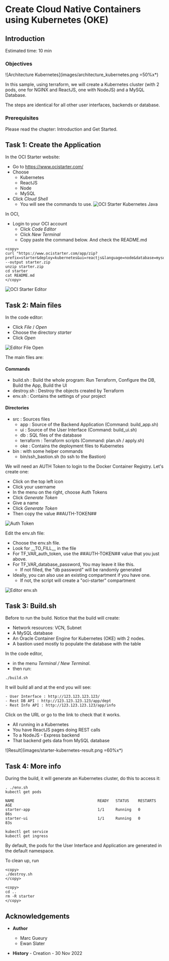 
# Create Cloud Native Containers using Kubernetes (OKE) 

## Introduction

Estimated time: 10 min

### Objectives

![Architecture Kubernetes](images/architecture_kubernetes.png =50%x*)

In this sample, using terraform, we will create a Kubernetes cluster (with 2 pods, one for NGINX and ReactJS, one with NodeJS) and a MySQL Database. 

The steps are identical for all other user interfaces, backends or database.

### Prerequisites

Please read the chapter: Introduction and Get Started.

## Task 1: Create the Application

In the OCI Starter website: 
- Go to https://www.ocistarter.com/
- Choose 
  - Kubernetes
  - ReactJS
  - Node
  - MySQL
- Click *Cloud Shell*
  - You will see the commands to use.
![OCI Starter Kubernetes Java](images/starter-kubernetes-node.png)

In OCI,
- Login to your OCI account
  - Click *Code Editor*
  - Click *New Terminal*
  - Copy paste the command below. And check the README.md

```
<copy>
curl "https://www.ocistarter.com/app/zip?prefix=starter&deploy=kubernetes&ui=reactjs&language=node&database=mysql" --output starter.zip
unzip starter.zip
cd starter
cat README.md
</copy>
```
![OCI Starter Editor](images/starter-editor.png)

## Task 2: Main files

In the code editor:
- Click *File* /  *Open*
- Choose the directory *starter*
- Click *Open*

![Editor File Open](images/starter-compute-dir.png)

The main files are:

#### Commands
- build.sh      : Build the whole program: Run Terraform, Configure the DB, Build the App, Build the UI
- destroy.sh    : Destroy the objects created by Terraform
- env.sh        : Contains the settings of your project

#### Directories
- src           : Sources files
    - app         : Source of the Backend Application (Command: build_app.sh)
    - ui          : Source of the User Interface (Command: build_ui.sh)
    - db          : SQL files of the database
    - terraform   : Terraform scripts (Command: plan.sh / apply.sh)
    - oke         : Contains the deployment files to Kubernetes
- bin            : with some helper commands
    - bin/ssh\_bastion.sh (to ssh to the Bastion)

We will need an AUTH Token to login to the Docker Container Registry.
Let's create one:
- Click on the top left icon
- Click your username
- In the menu on the right, choose Auth Tokens
- Click *Generate Token*
- Give a name 
- Click *Generate Token*
- Then copy the value ##AUTH-TOKEN##

![Auth Token](images/starter-auth-token.png)

Edit the env.sh file:
- Choose the env.sh file.
- Look for \_\_TO_FILL\_\_ in the file
- For TF\_VAR\_auth\_token, use the ##AUTH-TOKEN## value that you just above. 
- For TF\_VAR\_database\_password, You may leave it like this.
    - If not filled, the "db password" will be randomly generated
- Ideally, you can also use an existing compartment if you have one. 
    - If not, the script will create a "oci-starter" compartment

![Editor env.sh](images/starter-kubernetes-env.png)

## Task 3: Build.sh

Before to run the build. Notice that the build will create:
- Network resources: VCN, Subnet
- A MySQL database
- An Oracle Container Engine for Kubernetes (OKE) with 2 nodes.
- A bastion used mostly to populate the database with the table

In the code editor, 
- in the menu *Terminal / New Terminal*. 
- then run:
```
./build.sh
```

It will build all and at the end you will see:
```
- User Interface : http://123.123.123.123/
- Rest DB API : http://123.123.123.123/app/dept
- Rest Info API : http://123.123.123.123/app/info
```

Click on the URL or go to the link to check that it works.
- All running in a Kubernetes 
- You have ReactJS pages doing REST calls 
- To a NodeJS - Express backend
- That backend gets data from MySQL database

![Result](images/starter-kubernetes-result.png =60%x*)

## Task 4: More info

During the build, it will generate an Kubernetes cluster, do this to access it:

````
. ./env.sh
kubectl get pods

NAME                                     READY   STATUS    RESTARTS   AGE
starter-app                              1/1     Running   0          86s
starter-ui                               1/1     Running   0          83s

kubectl get service
kubectl get ingress
````

By default, the pods for the User Interface and Application are generated in the default namespace.

To clean up, run 
```
<copy>
./destroy.sh
</copy>
```

```
<copy>
cd ..
rm -R starter
</copy>
```

## Acknowledgements

- **Author**
    - Marc Gueury
    - Ewan Slater

- **History** - Creation - 30 Nov 2022

